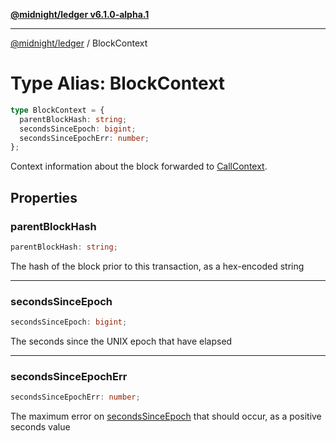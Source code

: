 [**@midnight/ledger v6.1.0-alpha.1**](../README.md)

***

[@midnight/ledger](../globals.md) / BlockContext

# Type Alias: BlockContext

```ts
type BlockContext = {
  parentBlockHash: string;
  secondsSinceEpoch: bigint;
  secondsSinceEpochErr: number;
};
```

Context information about the block forwarded to [CallContext](CallContext.md).

## Properties

### parentBlockHash

```ts
parentBlockHash: string;
```

The hash of the block prior to this transaction, as a hex-encoded string

***

### secondsSinceEpoch

```ts
secondsSinceEpoch: bigint;
```

The seconds since the UNIX epoch that have elapsed

***

### secondsSinceEpochErr

```ts
secondsSinceEpochErr: number;
```

The maximum error on [secondsSinceEpoch](#secondssinceepoch) that should occur, as a
positive seconds value
